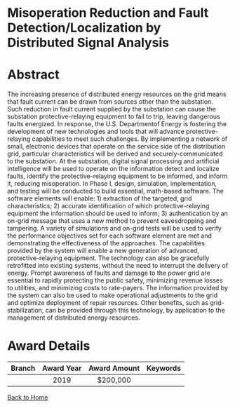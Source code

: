 
Misoperation Reduction and Fault Detection/Localization by Distributed Signal Analysis
======================================================================================

# Abstract


The increasing presence of distributed energy resources on the grid means that fault current can be drawn from sources other than the substation. Such reduction in fault current supplied by the substation can cause the substation protective-relaying equipment to fail to trip, leaving dangerous faults energized. In response, the U.S. Departmentof Energy is fostering the development of new technologies and tools that will advance protective-relaying capabilities to meet such challenges. By implementing a network of small, electronic devices that operate on the service side of the distribution grid, particular characteristics will be derived and securely-communicated to the substation. At the substation, digital signal processing and artificial intelligence will be used to operate on the information detect and localize faults, identify the protective-relaying equipment to be informed, and inform it, reducing misoperation. In Phase I, design, simulation, implementation, and testing will be conducted to build essential, math-based software. The software elements will enable: 1) extraction of the targeted, grid characteristics; 2) accurate identification of which protective-relaying equipment the information should be used to inform; 3) authentication by an on-grid message that uses a new method to prevent eavesdropping and tampering. A variety of simulations and on-grid tests will be used to verify the performance objectives set for each software element are met and demonstrating the effectiveness of the approaches. The capabilities provided by the system will enable a new generation of advanced, protective-relaying equipment. The technology can also be gracefully retrofitted into existing systems, without the need to interrupt the delivery of energy. Prompt awareness of faults and damage to the power grid are essential to rapidly protecting the public safety, minimizing revenue losses to utilities, and minimizing costs to rate-payers. The information provided by the system can also be used to make operational adjustments to the grid and optimize deployment of repair resources. Other benefits, such as grid-stabilization, can be provided through this technology, by application to the management of distributed energy resources.  

# Award Details

|Branch|Award Year|Award Amount|Keywords|
| :---: | :---: | :---: | :---: |
||2019|$200,000||
  
  


[Back to Home](https://github.com/chrischow/dod_sbir_awards#780)